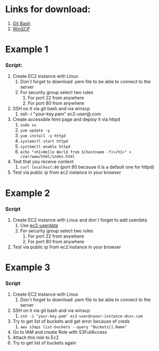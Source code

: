 # Links for download:

1. [Git Bash](https://git-scm.com/downloads)
2. [WinSCP](https://winscp.net/eng/download.php)

# Example 1

### Script:

1. Create EC2 instance with Linux
    1. Don`t forget to download .pem file to be able to connect to the server
    2. For security group select two rules
        1. For port 22 from anywhere
        2. For port 80 from anywhere
2. SSH on it via git bash and via winscp
    1. ssh -i "your-key.pem" ec2-user@<your-instance-dns>.com
3. Create accessible html page and deploy it via httpd
    1. ``` sudo su ```
    2. ``` yum update -y ```
    3. ``` yum install -y httpd ```
    4. ``` systemctl start httpd ```
    5. ``` systemctl enable httpd ```
    6. ``` echo "<h1>Hello World from $(hostname -f)</h1>" > /var/www/html/index.html ```
4. Test that you receive content
    1. ``` curl localhost:80 ```  (port 80 because it is a default one for httpd)
5. Test via public ip from ec2 instance in your browser

# Example 2

### Script

1. Create EC2 instance with Linux and don`t forget to add userdata
    1. Use [ec2-userdata](./ec2-userdata.sh)
    2. For security group select two rules
        1. For port 22 from anywhere
        2. For port 80 from anywhere
2. Test via public ip from ec2 instance in your browser

# Example 3

### Script

1. Create EC2 instance with Linux
    1. Don`t forget to download .pem file to be able to connect to the server
2. SSH on it via git bash and via winscp
    1. ``` ssh -i "your-key.pem" ec2-user@<your-instance-dns>.com ```
3. Try to get list of buckets and get error because of creds
    1. ``` aws s3api list-buckets --query "Buckets[].Name" ```
4. Go to IAM and create Role with S3FullAccess
5. Attach this role to Ec2
6. Try to get list of buckets again